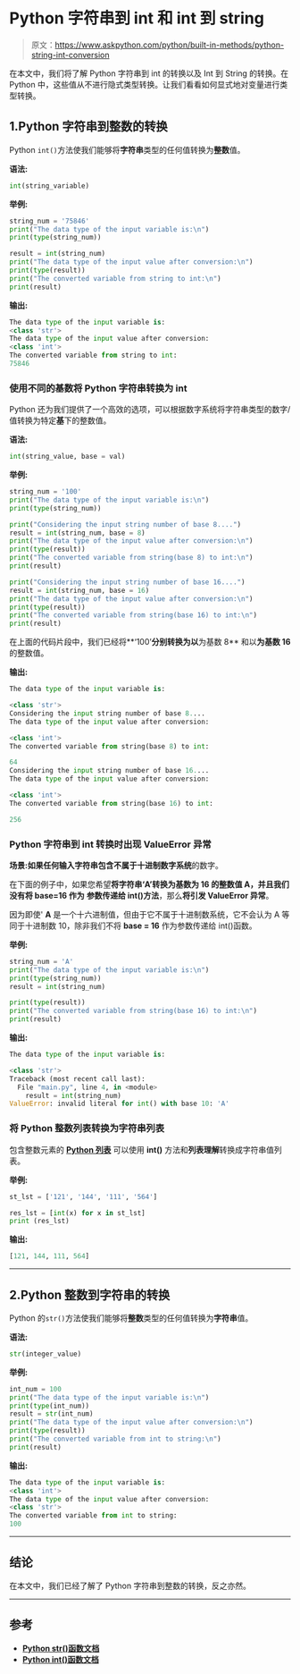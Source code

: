 # Python 字符串到 int 和 int 到 string

> 原文：<https://www.askpython.com/python/built-in-methods/python-string-int-conversion>

在本文中，我们将了解 Python 字符串到 int 的转换以及 Int 到 String 的转换。在 Python 中，这些值从不进行隐式类型转换。让我们看看如何显式地对变量进行类型转换。

## 1.Python 字符串到整数的转换

Python `int()`方法使我们能够将**字符串**类型的任何值转换为**整数**值。

**语法:**

```py
int(string_variable)

```

**举例:**

```py
string_num = '75846'
print("The data type of the input variable is:\n")
print(type(string_num))

result = int(string_num)
print("The data type of the input value after conversion:\n")
print(type(result))
print("The converted variable from string to int:\n")
print(result)

```

**输出:**

```py
The data type of the input variable is:
<class 'str'>
The data type of the input value after conversion:
<class 'int'>
The converted variable from string to int:
75846

```

### 使用不同的基数将 Python 字符串转换为 int

Python 还为我们提供了一个高效的选项，可以根据数字系统将字符串类型的数字/值转换为特定**基**下的整数值。

**语法:**

```py
int(string_value, base = val)

```

**举例:**

```py
string_num = '100'
print("The data type of the input variable is:\n")
print(type(string_num))

print("Considering the input string number of base 8....")
result = int(string_num, base = 8)
print("The data type of the input value after conversion:\n")
print(type(result))
print("The converted variable from string(base 8) to int:\n")
print(result) 

print("Considering the input string number of base 16....")
result = int(string_num, base = 16)
print("The data type of the input value after conversion:\n")
print(type(result))
print("The converted variable from string(base 16) to int:\n")
print(result) 

```

在上面的代码片段中，我们已经将**‘100’**分别转换为以**为基数 8** 和以**为基数 16** 的整数值。

**输出:**

```py
The data type of the input variable is:

<class 'str'>
Considering the input string number of base 8....
The data type of the input value after conversion:

<class 'int'>
The converted variable from string(base 8) to int:

64
Considering the input string number of base 16....
The data type of the input value after conversion:

<class 'int'>
The converted variable from string(base 16) to int:

256

```

### Python 字符串到 int 转换时出现 ValueError 异常

**场景:如果任何输入字符串包含不属于十进制数字系统**的数字。

在下面的例子中，如果您希望**将字符串‘A’转换为基数为 16 的整数值 A，并且我们没有将 base=16 作为** **参数传递给 int()方法**，那么**将引发 ValueError 异常**。

因为即使' **A** 是一个十六进制值，但由于它不属于十进制数系统，它不会认为 A 等同于十进制数 10，除非我们不将 **base = 16** 作为参数传递给 int()函数。

**举例:**

```py
string_num = 'A'
print("The data type of the input variable is:\n")
print(type(string_num))
result = int(string_num)

print(type(result))
print("The converted variable from string(base 16) to int:\n")
print(result) 

```

**输出:**

```py
The data type of the input variable is:

<class 'str'>
Traceback (most recent call last):
  File "main.py", line 4, in <module>
    result = int(string_num)
ValueError: invalid literal for int() with base 10: 'A'

```

### 将 Python 整数列表转换为字符串列表

包含整数元素的 [**Python 列表**](https://www.askpython.com/python/list/python-list) 可以使用 **int()** 方法和**列表理解**转换成字符串值列表。

**举例:**

```py
st_lst = ['121', '144', '111', '564']

res_lst = [int(x) for x in st_lst]
print (res_lst)

```

**输出:**

```py
[121, 144, 111, 564]

```

* * *

## 2.Python 整数到字符串的转换

Python 的`str()`方法使我们能够将**整数**类型的任何值转换为**字符串**值。

**语法:**

```py
str(integer_value)

```

**举例:**

```py
int_num = 100
print("The data type of the input variable is:\n")
print(type(int_num))
result = str(int_num)
print("The data type of the input value after conversion:\n")
print(type(result))
print("The converted variable from int to string:\n")
print(result) 

```

**输出:**

```py
The data type of the input variable is:
<class 'int'>
The data type of the input value after conversion:
<class 'str'>
The converted variable from int to string:
100

```

* * *

## 结论

在本文中，我们已经了解了 Python 字符串到整数的转换，反之亦然。

* * *

## 参考

*   [**Python str()函数文档**](https://docs.python.org/3/library/stdtypes.html#str)
*   [**Python int()函数文档**](https://docs.python.org/3/library/functions.html#int)